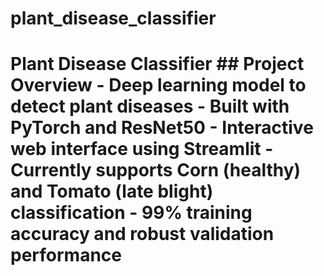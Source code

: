 # plant_disease_classifier
# Plant Disease Classifier  ## Project Overview - Deep learning model to detect plant diseases - Built with PyTorch and ResNet50 - Interactive web interface using Streamlit - Currently supports Corn (healthy) and Tomato (late blight) classification - 99% training accuracy and robust validation performance
